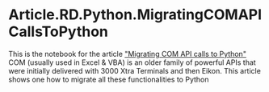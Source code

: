 # Article.RD.Python.MigratingCOMAPICallsToPython
This is the notebook for the article ["Migrating COM API calls to Python"](https://developers.refinitiv.com/en/article-catalog/article/migrating-com-api-calls-to-python)
COM (usually used in Excel &amp; VBA) is an older family of powerful APIs that were initially delivered with 3000 Xtra Terminals and then Eikon. This article shows one how to migrate all these functionalities to Python
